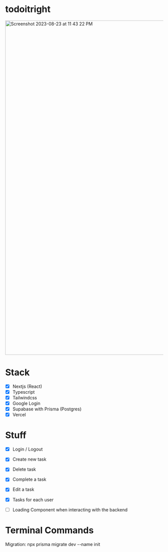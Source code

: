 # todoitright
<img width="1065" alt="Screenshot 2023-08-23 at 11 43 22 PM" src="https://github.com/realTristan/todoitright/assets/75189508/9392fbc0-8bf7-4307-a69f-b3feeced2382">

# Stack
- [X] Nextjs (React)
- [X] Typescript
- [X] Tailwindcss
- [X] Google Login
- [X] Supabase with Prisma (Postgres)
- [X] Vercel

# Stuff
- [X] Login / Logout
- [X] Create new task
- [X] Delete task
- [X] Complete a task
- [X] Edit a task
- [X] Tasks for each user

- [ ] Loading Component when interacting with the backend

# Terminal Commands
Migration: npx prisma migrate dev --name init